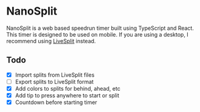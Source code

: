 # NanoSplit

NanoSplit is a web based speedrun timer built using TypeScript and React. This timer is designed to be used on mobile. If you are using a desktop, I recommend using [LiveSplit](http://livesplit.org/) instead.

## Todo

- [x] Import splits from LiveSplit files
- [ ] Export splits to LiveSplit format
- [x] Add colors to splits for behind, ahead, etc
- [x] Add tip to press anywhere to start or split
- [x] Countdown before starting timer
